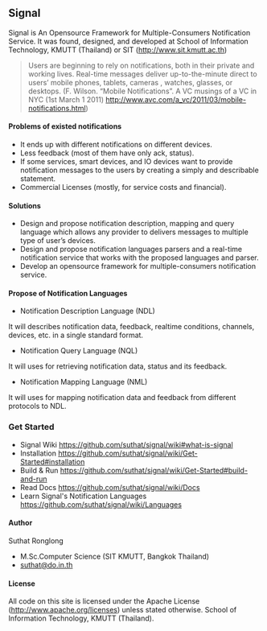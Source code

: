 ## Signal 

Signal is An Opensource Framework for Multiple-Consumers Notification Service. It was found, designed, and developed at School of Information Technology, KMUTT (Thailand) or SIT (http://www.sit.kmutt.ac.th)

> Users are beginning to rely on notifications, both in their private and working lives. Real-time messages deliver up-to-the-minute direct to users’ mobile phones, tablets, cameras , watches, glasses, or desktops. (F. Wilson. “Mobile Notifications”. A VC musings of a VC in NYC (1st March 1 2011) http://www.avc.com/a_vc/2011/03/mobile-notifications.html)

#### Problems of existed notifications

* It ends up with different notifications on different devices.
* Less feedback (most of them have only ack, status).
* If some services, smart devices, and IO devices want to provide notification messages to the users by creating a simply and describable statement.
* Commercial Licenses (mostly, for service costs and financial).

#### Solutions

* Design and propose notification description, mapping and query language which allows any provider to delivers messages to multiple type of user’s devices. 
* Design and propose notification languages parsers and a real-time notification service that works with the proposed languages and parser.
* Develop an opensource framework for multiple-consumers notification service.

#### Propose of Notification Languages ####

* Notification Description Language (NDL)

It will describes notification data, feedback, realtime conditions, channels, devices, etc. in a single standard format.

* Notification Query Language (NQL)

It will uses for retrieving notification data, status and its feedback.  

* Notification Mapping Language (NML)

It will uses for mapping notification data and feedback from different protocols to NDL.

### Get Started
* Signal Wiki https://github.com/suthat/signal/wiki#what-is-signal
* Installation https://github.com/suthat/signal/wiki/Get-Started#installation
* Build & Run https://github.com/suthat/signal/wiki/Get-Started#build-and-run
* Read Docs https://github.com/suthat/signal/wiki/Docs
* Learn Signal's Notification Languages https://github.com/suthat/signal/wiki/Languages

#### Author
Suthat Ronglong
- M.Sc.Computer Science (SIT KMUTT, Bangkok Thailand)
- suthat@do.in.th

#### License
All code on this site is licensed under the Apache License (http://www.apache.org/licenses) unless stated otherwise. School of Information Technology, KMUTT (Thailand).